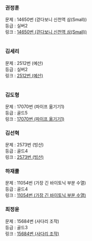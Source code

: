 ### 권정훈
문제 : 14650번 (걷다보니 신천역 삼(Small)) <br/>
등급 : 실버2 <br/>
링크 : [14650번 (걷다보니 신천역 삼(Small))](https://www.acmicpc.net/problem/14650) <br/>
<br/>

### 김세리
문제 : 2512번 (예산) <br/>
등급 : 실버2 <br/>
링크 : [2512번 (예산)](https://www.acmicpc.net/problem/2512) <br/>
<br/>

### 김도형
문제 : 17070번 (파이프 옮기기1) <br/>
등급 : 골드5 <br/>
링크 : [17070번 (파이프 옮기기1)](https://www.acmicpc.net/problem/17070) <br/>

### 김선혁
문제 : 2573번 (빙산) <br/>
등급 : 골드4 <br/>
링크 : [2573번 (빙산)](https://www.acmicpc.net/problem/2573) <br/>

### 하재률
문제 : 11054번 (가장 긴 바이토닉 부분 수열) <br/>
등급 : 골드4 <br/>
링크 : [11054번 (가장 긴 바이토닉 부분 수열)](https://www.acmicpc.net/problem/11054) <br/>

### 최정윤
문제 : 15684번 (사다리 조작) <br/>
등급 : 골드3 <br/>
링크 : [15684번 (사다리 조작)](https://www.acmicpc.net/problem/15684) <br/>
<br/>
